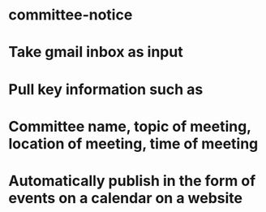 # committee-notice
# Take gmail inbox as input
# Pull key information such as
# Committee name, topic of meeting, location of meeting, time of meeting
# Automatically publish in the form of events on a calendar on a website 
